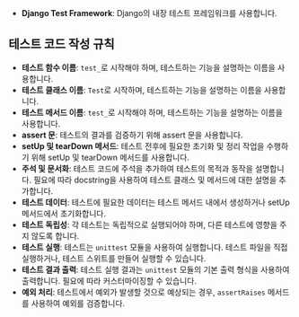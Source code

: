 

- **Django Test Framework**: Django의 내장 테스트 프레임워크를 사용합니다.

## **테스트 코드 작성 규칙**
- **테스트 함수 이름**: `test_`로 시작해야 하며, 테스트하는 기능을 설명하는 이름을 사용합니다.
- **테스트 클래스 이름**: `Test`로 시작하며, 테스트하는 기능을 설명하는 이름을 사용합니다.
- **테스트 메서드 이름**: `test_`로 시작해야 하며, 테스트하는 기능을 설명하는 이름을 사용합니다.
- **assert 문**: 테스트의 결과를 검증하기 위해 assert 문을 사용합니다.
- **setUp 및 tearDown 메서드**: 테스트 전후에 필요한 초기화 및 정리 작업을 수행하기 위해 setUp 및 tearDown 메서드를 사용합니다.
- **주석 및 문서화**: 테스트 코드에 주석을 추가하여 테스트의 목적과 동작을 설명합니다. 필요에 따라 docstring을 사용하여 테스트 클래스 및 메서드에 대한 설명을 추가합니다.
- **테스트 데이터**: 테스트에 필요한 데이터는 테스트 메서드 내에서 생성하거나 setUp 메서드에서 초기화합니다.
- **테스트 독립성**: 각 테스트는 독립적으로 실행되어야 하며, 다른 테스트에 영향을 주지 않도록 합니다.
- **테스트 실행**: 테스트는 `unittest` 모듈을 사용하여 실행합니다. 테스트 파일을 직접 실행하거나, 테스트 스위트를 만들어 실행할 수 있습니다.
- **테스트 결과 출력**: 테스트 실행 결과는 `unittest` 모듈의 기본 출력 형식을 사용하여 출력합니다. 필요에 따라 커스터마이징할 수 있습니다.
- **예외 처리**: 테스트에서 예외가 발생할 것으로 예상되는 경우, `assertRaises` 메서드를 사용하여 예외를 검증합니다.